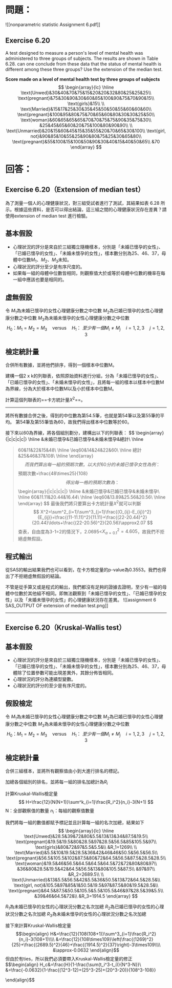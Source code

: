 # 問題：
![[nonparametric statistic Assignment 6.pdf]]

## Exercise 6.20
A test designed to measure a person's level of mental health was administered to three groups of subjects. The results are shown in Table 6.28. can one conclude from these data that the status of mental health is different among these three groups? Use the extension of the median test.

**Score made on a level of mental health test by three groups of subjects**
$$
\begin{array}{lc}
\hline
\text{Unwed}&30&40&70&75&15&20&20&32&80&25&25&25\\
\text{pregnant}&75&30&90&30&60&85&100&90&75&70&90&15\\
\text{girls}&15\\
\\
\text{Married}&15&17&25&30&35&45&50&50&55&60&60&60\\
\text{pregnant}&100&95&80&75&70&65&60&80&30&30&25&50\\
\text{woman}&60&65&65&65&70&70&75&75&90&35&75&30\\
 &25&45&65&60&20&75&100&80&90&90\\
\\
\text{Unmarried}&20&15&60&45&15&35&55&20&70&65&30&100\\
\text{girl, not}&90&85&10&55&25&90&80&75&25&30&65&80\\
\text{pregnant}&55&100&15&100&50&90&30&40&15&40&50&65\\
 &70
\end{array}
$$
# 回答：
## Exercise 6.20（Extension of median test）
為了測量一個人的心理健康狀況，對三組受試者進行了測試，其結果如表 6.28 所示。根據這些資料，是否可以得出結論，這三組之間的心理健康狀況存在差異？請使用extension of median test 進行檢驗。

## 基本假設
- 心理狀況的評分是來自於三組獨立隨機樣本，分別是「未婚已懷孕的女性」、「已婚已懷孕的女性」、「未婚未懷孕的女性」，樣本數分別為25、46、37，母體中位數$M_1$、$M_2$、$M_3$未知。
- 心理狀況的評分至少是有序尺度的。
- 如果每一組的母體中位數皆相同，則觀察值大於或等於母體中位數的機率在每一組中應該也要是相同的。
## 虛無假設
令
$M_1$為未婚已懷孕的女性心理健康分數之中位數
$M_2$為已婚已懷孕的女性心理健康分數之中位數
$M_3$為未婚未懷孕的女性心理健康分數之中位數
$$
H_0\text{：}M_1=M_2=M_3\quad\text{versus}\quad H_1\text{： }至少有一個M_i\neq M_j \quad i=1,2,3\quad j=1,2,3
$$
## 檢定統計量
合併所有數據，並將他們排序，得到一個樣本中位數M。

建構一個2 x k的列聯表，依照原始資料進行分組，分為「未婚已懷孕的女性」、「已婚已懷孕的女性」、「未婚未懷孕的女性」，且將每一組的樣本以樣本中位數M為界線，分為大於樣本中位數M以及小於樣本中位數M。

計算這個列聯表的==卡方統計量$X^2$==。
- - -
將所有數據合併之後，得到的中位數為第54.5筆，也就是第54筆以及第55筆的平均。
第54筆及第55筆皆為60，故我們得出樣本中位數等於60。

接下來以60為界線，將各個組別劃分，建構出以下的列聯表：
$$
\begin{array}{|c|c|c|c|}
\hline
 &未婚已懷孕&已婚已懷孕&未婚未懷孕&總計\\
 \hline
 >60&11&22&15&48\\
 \hline
 \leq60&14&24&22&60\\
 \hline
 總計&25&46&37&108\\
 \hline
\end{array}
$$
而我們算出每一組的預期次數，以大於60分的未婚已懷孕女性為例：
$$
預期次數=\frac{48\times25}{108}
$$
得出每一格的預期次數為：
$$
\begin{array}{|c|c|c|c|}
\hline
 &未婚已懷孕&已婚已懷孕&未婚未懷孕\\
 \hline
 >60&11.11&20.44&16.44\\
 \hline
 \leq60&13.89&25.56&20.56\\
 \hline
\end{array}
$$
最後我們將只要算出卡方統計量$X^2$就可以判斷
$$
X^2=\sum^2_{i=1}\sum^3_{j=1}\frac{(O_{ij}-E_{ij})^2}{E_{ij}}=\frac{(11-11.11)^2}{11.11}+\frac{(22-20.44)^2}{20.44}\ldots+\frac{(22-20.56)^2}{20.56}\approx2.07
$$
查表，自由度為3-1=2的情況下，2.0695<$X^2_{\alpha=0.1}=4.605$，故我們不拒絕虛無假設。

## 程式輸出
從SAS的輸出結果我們也可以看到，在卡方檢定量的p-value為0.3553。我們也得出了不拒絕虛無假設的結論。

不管是從手算又或是程式的輸出，我們都沒有足夠的證據去證明，至少有一組的母體中位數於其他組不相同。即無法觀察到「未婚已懷孕的女性」、「已婚已懷孕的女性」以及「未婚未懷孕的女性」的心理健康狀況存在差異。
![[assignment 6 SAS_OUTPUT OF extension of median test.png]]

- - -
## Exercise 6.20（Kruskal-Wallis test）
## 基本假設
- 心理狀況的評分是來自於三組獨立隨機樣本，分別是「未婚已懷孕的女性」、「已婚已懷孕的女性」、「未婚未懷孕的女性」，樣本數分別為25、46、37，母體除了位置參數可能出現差異外，其餘分佈皆相同。
- 心理狀況的評分為連續型變數。
- 心理狀況的評分的至少是有序尺度的。
## 假設檢定
令
$M_1$為未婚已懷孕的女性心理健康分數之中位數
$M_2$為已婚已懷孕的女性心理健康分數之中位數
$M_3$為未婚未懷孕的女性心理健康分數之中位數
$$
H_0\text{：}M_1=M_2=M_3\quad\text{versus}\quad H_1\text{： }至少有一個M_i\neq M_j \quad i=1,2,3\quad j=1,2,3
$$
## 檢定統計量
合併三組樣本，並將所有觀察值由小到大進行排名的標記。

加總各個組別的排名，並將每一組的排名加總計為$R_i$

計算Kruskal-Wallis檢定量
$$
H=\frac{12}{N(N+1)}\sum^k_{i=1}\frac{R_i^2}{n_i}-3(N+1)
$$
N：全部觀察值的數量
$n_i$：每組的觀察值數量


我們將每一組的數值都賦予標記並且計算每一組的名次加總，結果如下
$$
\begin{array}{lc}
\hline
\text{Unwed}&28.5&39&72&80&5.5&13&13&34&87.5&19.5\\
\text{pregnant}&19.5&19.5&80&28.5&97&28.5&56.5&85&105.5&97\\
\text{girls}&80&72&97&5.5&5.5&\\
&R_1=1269\\
\\
\text{Married}&5.5&10&19.5&28.5&36&42&46&46&50.5&56.5&56.5\\
\text{pregnant}&56.5&105.5&102&87.5&80&72&64.5&56.5&87.5&28.5&28.5\\
\text{woman}&19.5&46&56.5&64.5&64.5&64.5&72&72&80&80&97\\
 &36&80&28.5&19.5&42&64.5&56.5&13&80&105.5&87.5\\
 &97&97\\
 &R_2=2689.5\\
\\
\text{Unmarried}&13&5.5&56.5&42&5.5&36&50.5&13&72&64.5&28.5&\\
\text{girl, not}&105.5&97&85&1&50.5&19.5&97&87.5&80&19.5&28.5&\\
\text{pregnant}&64.5&87.5&50.5&105.5&5.5&105.5&46&97&28.5&39&5.5\\
 &39&46&64.5&72&\\
 &R_3=1914.5
\end{array}
$$



$R_1$為未婚已懷孕的女性的心理狀況分數之名次加總
$R_2$為已婚已懷孕的女性的心理狀況分數之名次加總
$R_3$為未婚未懷孕的女性的心理狀況分數之名次加總

接下來計算Kruskal-Wallis檢定量
$$\begin{align}
H&=\frac{12}{108(108+1)}\sum^3_{i=1}\frac{R_i^2}{n_i}-3(108+1)\\\\
&=\frac{12}{108\times109}\left(\frac{(1269)^2}{25}+\frac{(2689.5)^2}{46}+\frac{(1914.5)^2}{37}\right)-3\times109\\\\
&\approx-0.0632
\end{align}$$
但由於有ties，所以我們必須要帶入Kruskal-Wallis檢定量的修正
$$\begin{align}
H_c&=\frac{H}{1-\frac{\sum(t_i^3-t_i)}{N^3-N}}\\
&=\frac{-0.0632}{1-\frac{(12^3-12)+(25^3-25)+(20^3-20)}{108^3-108}}

\end{align}$$
